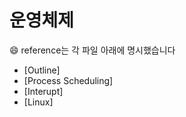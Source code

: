 # 운영체제
&#128516; reference는 각 파일 아래에 명시했습니다

- [Outline]
- [Process Scheduling]
- [Interupt]
- [Linux]